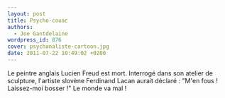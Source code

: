 ```yaml
---
layout: post
title: Psycho-couac
authors:
  - Joe Gantdelaine
wordpress_id: 876
cover: psychanaliste-cartoon.jpg
date: 2011-07-22 10:49:02 +0200
---
```


Le peintre anglais Lucien Freud est mort. Interrogé dans son atelier de
sculpture, l'artiste slovène Ferdinand Lacan aurait déclaré : "M'en fous !
Laissez-moi bosser !" Le monde va mal !
